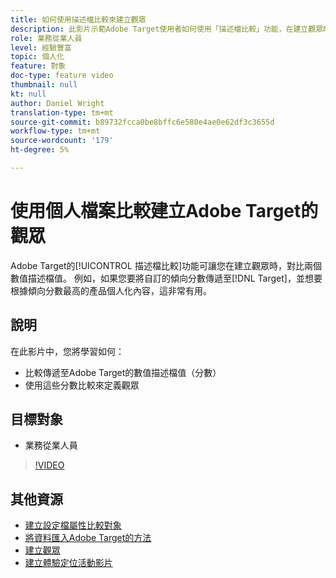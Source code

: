 ```yaml
---
title: 如何使用描述檔比較來建立觀眾
description: 此影片示範Adobe Target使用者如何使用「描述檔比較」功能，在建立觀眾時，比較兩個數值描述檔值。
role: 業務從業人員
level: 經驗豐富
topic: 個人化
feature: 對象
doc-type: feature video
thumbnail: null
kt: null
author: Daniel Wright
translation-type: tm+mt
source-git-commit: b89732fcca0be8bffc6e580e4ae0e62df3c3655d
workflow-type: tm+mt
source-wordcount: '179'
ht-degree: 5%

---
```



# 使用個人檔案比較建立Adobe Target的觀眾

Adobe Target的[!UICONTROL 描述檔比較]功能可讓您在建立觀眾時，對比兩個數值描述檔值。 例如，如果您要將自訂的傾向分數傳遞至[!DNL Target]，並想要根據傾向分數最高的產品個人化內容，這非常有用。

## 說明

在此影片中，您將學習如何：

* 比較傳遞至Adobe Target的數值描述檔值（分數）
* 使用這些分數比較來定義觀眾

## 目標對象

* 業務從業人員

>[!VIDEO](https://video.tv.adobe.com/v/23218/?quality=12)

## 其他資源

* [建立設定檔屬性比較對象](https://docs.adobe.com/content/help/en/target/using/audiences/create-audiences/creating-a-profile-attribute-comparison-audience.html)
* [將資料匯入Adobe Target的方法](https://docs.adobe.com/content/help/en/target/using/implement-target/before-implement/methods/methods-to-get-data-into-target.html)
* [建立觀眾](https://docs.adobe.com/content/help/en/target/using/audiences/create-audiences/create-audience.html)
* [建立體驗定位活動影片](../activities/create-experience-targeting-activities.md)